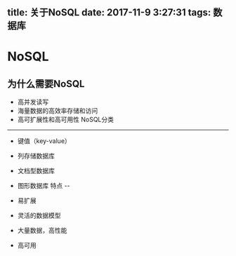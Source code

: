 title: 关于NoSQL
date: 2017-11-9 3:27:31
tags: 数据库
---
  NoSQL
=====

为什么需要NoSQL
----------

 * 高并发读写
 * 海量数据的高效率存储和访问
 * 高可扩展性和高可用性
  NoSQL分类
-------

 * 键值（key-value）
 * 列存储数据库
 * 文档型数据库
 * 图形数据库
  特点
--

 * 易扩展
 * 灵活的数据模型
 * 大量数据，高性能
 * 高可用
  